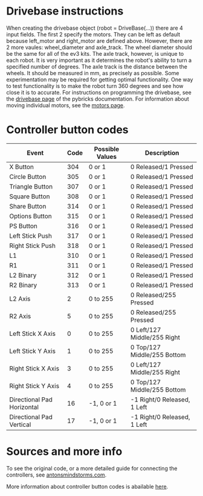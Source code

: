 # Drivebase instructions
When creating the drivebase object (robot = DriveBase(...)) there are 4 input fields. The first 2 specify the motors. They can be left as default because left_motor and right_motor are defined above.
However, there are 2 more vaules: wheel_diameter and axle_track. The wheel diameter should be the same for all of the ev3 kits.
The axle track, however, is unique to each robot. It is very important as it determines the robot's ability to turn a specified number of degrees. The axle track is the distance between the wheels. It should be measured in mm, as precisely as possible. Some experimentation may be required for getting optimal functionality. One way to test functionality is to make the robot turn 360 degrees and see how close it is to accurate.
For instructions on programming the drivebase, see the [drivebase page](https://docs.pybricks.com/en/stable/robotics.html#pybricks.robotics.DriveBase) of the pybricks documentation.
For information about moving individual motors, see the [motors page](https://docs.pybricks.com/en/stable/pupdevices/motor.html#pybricks.pupdevices.Motor).
# Controller button codes
| Event                      | Code | Possible Values | Description                 |
| -------------------------- | ---- | --------------- | --------------------------- |
| X Button                   | 304 | 0 or 1           | 0 Released/1 Pressed        |
| Circle Button	             | 305 | 0 or 1	          | 0 Released/1 Pressed        |
| Triangle Button	         | 307 | 0 or 1           | 0 Released/1 Pressed        |
| Square Button	             | 308 | 0 or 1           | 0 Released/1 Pressed        |
| Share Button               | 314 | 0 or 1           | 0 Released/1 Pressed        |
| Options Button             | 315 | 0 or 1           | 0 Released/1 Pressed        |
| PS Button	                 | 316 | 0 or 1           | 0 Released/1 Pressed        |
| Left Stick Push	         | 317 | 0 or 1   	      | 0 Released/1 Pressed        |
| Right Stick Push           | 318 | 0 or 1           | 0 Released/1 Pressed        |
| L1                         | 310 | 0 or 1   	      | 0 Released/1 Pressed        |
| R1                         | 311 | 0 or 1           | 0 Released/1 Pressed        |
| L2 Binary	                 | 312 | 0 or 1           | 0 Released/1 Pressed        |
| R2 Binary                  | 313 | 0 or 1           | 0 Released/1 Pressed        |
| L2 Axis                    | 2   | 0 to 255         | 0 Released/255 Pressed      |
| R2 Axis                    | 5   | 0 to 255         | 0 Released/255 Pressed      |
| Left Stick X Axis          | 0   | 0 to 255         | 0 Left/127 Middle/255 Right |
| Left Stick Y Axis          | 1   | 0 to 255 	      | 0 Top/127 Middle/255 Bottom |
| Right Stick X Axis         | 3   | 0 to 255	      | 0 Left/127 Middle/255 Right |
| Right Stick Y Axis         | 4   | 0 to 255         | 0 Top/127 Middle/255 Bottom |
| Directional Pad Horizontal | 16  | -1, 0 or 1	      | -1 Right/0 Released, 1 Left |
| Directional Pad Vertical   | 17  | -1, 0 or 1       | -1 Right/0 Released, 1 Left |
# Sources and more info
To see the original code, or a more detailed guide for connecting the controllers, see [antonsmindstorms.com](https://www.antonsmindstorms.com/2020/02/14/how-to-connect-a-ps4-dualshock-4-controller-to-your-mindstorms-ev3-brick-with-bluetooth/).

More information about controller button codes is abailable [here](https://github.com/codeadamca/ev3-python-ps4#lego-mindstorms-ev3-pthon-and-a-ps4-controller).
